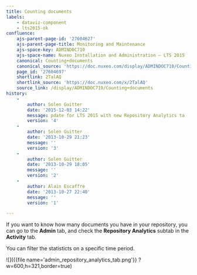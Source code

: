 ```yaml
---
title: Counting documents
labels:
    - dataviz-component
    - lts2015-ok
confluence:
    ajs-parent-page-id: '27604627'
    ajs-parent-page-title: Monitoring and Maintenance
    ajs-space-key: ADMINDOC710
    ajs-space-name: Nuxeo Installation and Administration — LTS 2015
    canonical: Counting+documents
    canonical_source: 'https://doc.nuxeo.com/display/ADMINDOC710/Counting+documents'
    page_id: '27604697'
    shortlink: 2TalAQ
    shortlink_source: 'https://doc.nuxeo.com/x/2TalAQ'
    source_link: /display/ADMINDOC710/Counting+documents
history:
    - 
        author: Solen Guitter
        date: '2015-12-03 14:22'
        message: pdate for LTS 2015 with new Repository Analytics ta
        version: '4'
    - 
        author: Solen Guitter
        date: '2013-10-29 21:23'
        message: ''
        version: '3'
    - 
        author: Solen Guitter
        date: '2013-10-29 18:05'
        message: ''
        version: '2'
    - 
        author: Alain Escaffre
        date: '2013-10-27 22:40'
        message: ''
        version: '1'

---
```

If you want to know how many documents you have in your repository, you can go to the **Admin** tab, and check the **Repository Analytics** subtab in the **Activity** tab.

You can filter the statisticts on a specific time period.

![]({{file name='admin_repository_analytics_tab.png'}} ?w=600,h=321,border=true)

&nbsp;